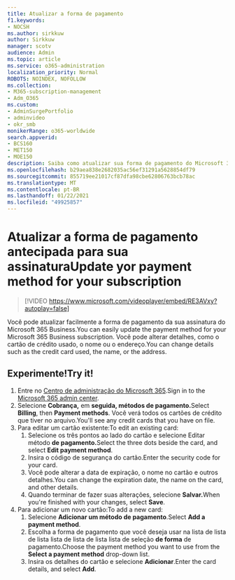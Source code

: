 ```yaml
---
title: Atualizar a forma de pagamento
f1.keywords:
- NOCSH
ms.author: sirkkuw
author: Sirkkuw
manager: scotv
audience: Admin
ms.topic: article
ms.service: o365-administration
localization_priority: Normal
ROBOTS: NOINDEX, NOFOLLOW
ms.collection:
- M365-subscription-management
- Adm_O365
ms.custom:
- AdminSurgePortfolio
- adminvideo
- okr_smb
monikerRange: o365-worldwide
search.appverid:
- BCS160
- MET150
- MOE150
description: Saiba como atualizar sua forma de pagamento do Microsoft 365 para empresas.
ms.openlocfilehash: b29aea838e2682035ac56ef31291a5628854df79
ms.sourcegitcommit: 855719ee21017cf87dfa98cbe62806763bcb78ac
ms.translationtype: MT
ms.contentlocale: pt-BR
ms.lasthandoff: 01/22/2021
ms.locfileid: "49925857"
---
```

# <a name="update-yor-payment-method-for-your-subscription"></a><span data-ttu-id="9b8ec-103">Atualizar a forma de pagamento antecipada para sua assinatura</span><span class="sxs-lookup"><span data-stu-id="9b8ec-103">Update yor payment method for your subscription</span></span>

> [!VIDEO https://www.microsoft.com/videoplayer/embed/RE3AVxy?autoplay=false]

<span data-ttu-id="9b8ec-104">Você pode atualizar facilmente a forma de pagamento da sua assinatura do Microsoft 365 Business.</span><span class="sxs-lookup"><span data-stu-id="9b8ec-104">You can easily update the payment method for your Microsoft 365 Business subscription.</span></span> <span data-ttu-id="9b8ec-105">Você pode alterar detalhes, como o cartão de crédito usado, o nome ou o endereço.</span><span class="sxs-lookup"><span data-stu-id="9b8ec-105">You can change details such as the credit card used, the name, or the address.</span></span>

## <a name="try-it"></a><span data-ttu-id="9b8ec-106">Experimente!</span><span class="sxs-lookup"><span data-stu-id="9b8ec-106">Try it!</span></span>

1. <span data-ttu-id="9b8ec-107">Entre no [Centro de administração do Microsoft 365](https://admin.microsoft.com).</span><span class="sxs-lookup"><span data-stu-id="9b8ec-107">Sign in to the [Microsoft 365 admin center](https://admin.microsoft.com).</span></span>
1. <span data-ttu-id="9b8ec-108">Selecione **Cobrança,** em **seguida, métodos de pagamento.**</span><span class="sxs-lookup"><span data-stu-id="9b8ec-108">Select **Billing**, then **Payment methods**.</span></span> <span data-ttu-id="9b8ec-109">Você verá todos os cartões de crédito que tiver no arquivo.</span><span class="sxs-lookup"><span data-stu-id="9b8ec-109">You'll see any credit cards that you have on file.</span></span>
1. <span data-ttu-id="9b8ec-110">Para editar um cartão existente:</span><span class="sxs-lookup"><span data-stu-id="9b8ec-110">To edit an existing card:</span></span>
    1. <span data-ttu-id="9b8ec-111">Selecione os três pontos ao lado do cartão e selecione Editar método **de pagamento.**</span><span class="sxs-lookup"><span data-stu-id="9b8ec-111">Select the three dots beside the card, and select **Edit payment method**.</span></span>
    1. <span data-ttu-id="9b8ec-112">Insira o código de segurança do cartão.</span><span class="sxs-lookup"><span data-stu-id="9b8ec-112">Enter the security code for your card.</span></span>
    1. <span data-ttu-id="9b8ec-113">Você pode alterar a data de expiração, o nome no cartão e outros detalhes.</span><span class="sxs-lookup"><span data-stu-id="9b8ec-113">You can change the expiration date, the name on the card, and other details.</span></span>
    1. <span data-ttu-id="9b8ec-114">Quando terminar de fazer suas alterações, selecione **Salvar.**</span><span class="sxs-lookup"><span data-stu-id="9b8ec-114">When you're finished with your changes, select **Save**.</span></span>
1. <span data-ttu-id="9b8ec-115">Para adicionar um novo cartão:</span><span class="sxs-lookup"><span data-stu-id="9b8ec-115">To add a new card:</span></span>
    1. <span data-ttu-id="9b8ec-116">Selecione **Adicionar um método de pagamento**.</span><span class="sxs-lookup"><span data-stu-id="9b8ec-116">Select **Add a payment method**.</span></span>
    1. <span data-ttu-id="9b8ec-117">Escolha a forma de pagamento que você deseja usar na lista de lista de lista lista de lista de lista lista de seleção **de forma** de pagamento.</span><span class="sxs-lookup"><span data-stu-id="9b8ec-117">Choose the payment method you want to use from the **Select a payment method** drop-down list.</span></span>
    1. <span data-ttu-id="9b8ec-118">Insira os detalhes do cartão e selecione **Adicionar**.</span><span class="sxs-lookup"><span data-stu-id="9b8ec-118">Enter the card details, and select **Add**.</span></span>
